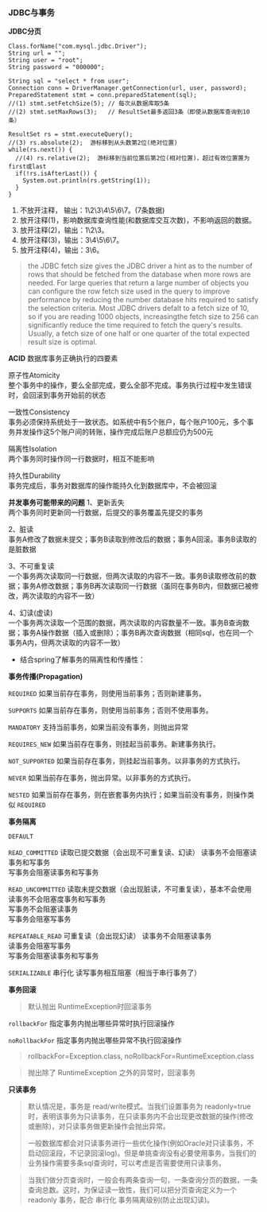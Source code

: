### JDBC与事务 ###

**JDBC分页**

```
Class.forName("com.mysql.jdbc.Driver");
String url = "";
String user = "root";
String password = "000000";

String sql = "select * from user";
Connection conn = DriverManager.getConnection(url, user, password);
PreparedStatement stmt = conn.preparedStatement(sql);
//(1) stmt.setFetchSize(5); // 每次从数据库取5条
//(2) stmt.setMaxRows(3);   // ResultSet最多返回3条（即使从数据库查询到10条）

ResultSet rs = stmt.executeQuery();
//(3) rs.absolute(2);  游标移到从头数第2位(绝对位置)
while(rs.next()) {
  //(4) rs.relative(2);  游标移到当前位置后第2位(相对位置)，超过有效位置置为first或last
  if(!rs.isAfterLast()) {
    System.out.println(rs.getString(1));
  }
}
```

1. 不放开注释， 输出：1\2\3\4\5\6\7。(7条数据)
2. 放开注释(1)，影响数据库查询性能(和数据库交互次数)，不影响返回的数据。
3. 放开注释(2)，输出：1\2\3。
4. 放开注释(3)，输出：3\4\5\6\7。
5. 放开注释(4)，输出：3\6。

> the JDBC fetch size gives the JDBC driver a hint as to the number of rows that should be fetched from the database when more rows are needed. For large queries that return a large number of objects you can configure the row fetch size used in the query to improve performance by reducing the number database hits required to satisfy the selection criteria. Most JDBC drivers defalt to a fetch size of 10, so if you are reading 1000 objects, increasingthe fetch size to 256 can significantly reduce the time required to fetch the query's results. Usually, a fetch size of one half or one quarter of the total expected result size is optimal. 


**ACID**
数据库事务正确执行的四要素 
 
原子性Atomicity  
	整个事务中的操作，要么全部完成，要么全部不完成。事务执行过程中发生错误时，会回滚到事务开始前的状态  

一致性Consistency  
	事务必须保持系统处于一致状态。如系统中有5个账户，每个账户100元，多个事务并发操作这5个账户间的转账，操作完成后账户总额应仍为500元  

隔离性Isolation  
	两个事务同时操作同一行数据时，相互不能影响  

持久性Durability  
	事务完成后，事务对数据库的操作能持久化到数据库中，不会被回滚

**并发事务可能带来的问题**
1、更新丢失  
   两个事务同时更新同一行数据，后提交的事务覆盖先提交的事务  

2、脏读  
   事务A修改了数据未提交；事务B读取到修改后的数据；事务A回滚。事务B读取的是脏数据  

3、不可重复读  
   一个事务两次读取同一行数据，但两次读取的内容不一致。事务B读取修改前的数据；事务A修改数据；事务B再次读取同一行数据（虽同在事务B内，但数据已被修改，两次读取的内容不一致）  

4、幻读(虚读)  
   一个事务两次读取一个范围的数据，两次读取的内容数量不一致。事务B查询数据；事务A操作数据（插入或删除）；事务B再次查询数据（相同sql，也在同一个事务A内，但两次读取的内容不一致）  


* 结合spring了解事务的隔离性和传播性：

**事务传播(Propagation)**

`REQUIRED`  如果当前存在事务，则使用当前事务；否则新建事务。

`SUPPORTS`  如果当前存在事务，则使用当前事务；否则不使用事务。

`MANDATORY` 支持当前事务，如果当前没有事务，则抛出异常

`REQUIRES_NEW`  如果当前存在事务，则挂起当前事务。新建事务执行。

`NOT_SUPPORTED` 如果当前存在事务，则挂起当前事务。以非事务的方式执行。

`NEVER`   如果当前存在事务，抛出异常。以非事务的方式执行。

`NESTED`  如果当前存在事务，则在嵌套事务内执行；如果当前没有事务，则操作类似 `REQUIRED`

**事务隔离**

`DEFAULT`

`READ_COMMITTED`  读取已提交数据（会出现不可重复读、幻读）
   读事务不会阻塞读事务和写事务  
   写事务会阻塞读事务和写事务  

`READ_UNCOMMITTED`    读取未提交数据（会出现脏读，不可重复读），基本不会使用
   读事务不会阻塞度事务和写事务    
   写事务不会阻塞读事务  
   写事务会阻塞写事务  

`REPEATABLE_READ` 可重复读（会出现幻读）
   读事务不会阻塞读事务  
   读事务会阻塞写事务  
   写事务会阻塞读事务和写事务 

`SERIALIZABLE`  串行化
   读写事务相互阻塞（相当于串行事务了）  


**事务回滚**

> 默认抛出 RuntimeException时回滚事务

`rollbackFor` 指定事务内抛出哪些异常时执行回滚操作

`noRollbackFor` 指定事务内抛出哪些异常不执行回滚操作

> rollbackFor=Exception.class, noRollbackFor=RuntimeException.class  

> 抛出除了 RuntimeException 之外的异常时，回滚事务

**只读事务**

> 默认情况是，事务是 read/write模式。当我们设置事务为 readonly=true时，表明该事务为只读事务，在只读事务内不会出现更改数据的操作(修改或删除)，对只读事务做更新操作会抛出异常。
> 
> 一般数据库都会对只读事务进行一些优化操作(例如Oracle对只读事务，不启动回滚段，不记录回滚log)。但是单挑查询没有必要使用事务，当我们的业务操作需要多条sql查询时，可以考虑是否需要使用只读事务。

> 当我们做分页查询时，一般会有两条查询一句，一条查询分页的数据，一条查询总数。这时，为保证读一致性，我们可以把分页查询定义为一个 readonly 事务，配合 串行化 事务隔离级别(防止出现幻读)。
